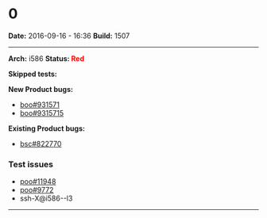 # 0


**Date:** 2016-09-16 - 16:36
**Build:** 1507

---

**Arch:** i586
**Status: <span style="color: red;">Red</span>**

**Skipped tests:**



**New Product bugs:**

* [boo#931571](https://bugzilla.opensuse.org/show_bug.cgi?id=931571)
* [boo#9315715](https://bugzilla.opensuse.org/show_bug.cgi?id=9315715)


**Existing Product bugs:**

* [bsc#822770](https://bugzilla.opensuse.org/show_bug.cgi?id=822770)


### Test issues

* [poo#11948](https://progress.opensuse.org/issues/11948)
* [poo#9772](https://progress.opensuse.org/issues/9772)
* ssh-X@i586--l3



---

